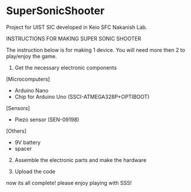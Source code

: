 # SuperSonicShooter
Project for UIST SIC
developed in Keio SFC Nakanish Lab.

INSTRUCTIONS FOR MAKING SUPER SONIC SHOOTER

The instruction below is for making 1 device.
You will need more then 2 to play/enjoy the game.

1. Get the necessary electronic components

[Microcomputers]
- Arduino Nano
- Chip for Arduino Uno (SSCI-ATMEGA328P+OPTIBOOT)

[Sensors]
- Piezo sensor (SEN-09198)

[Others]
- 9V battery
- spacer

2. Assemble the electronic parts and make the hardware

3. Upload the code

now its all complete! please enjoy playing with SSS!
